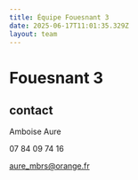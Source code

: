 ```yaml
---
title: Équipe Fouesnant 3
date: 2025-06-17T11:01:35.329Z
layout: team
---
```


# Fouesnant 3



## contact 

 Amboise Aure

07 84 09 74 16

aure_mbrs@orange.fr

